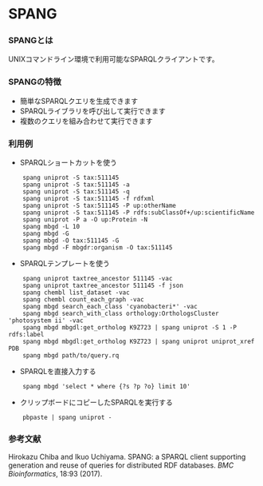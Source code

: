 # SPANG
### SPANGとは
UNIXコマンドライン環境で利用可能なSPARQLクライアントです。

### SPANGの特徴
* 簡単なSPARQLクエリを生成できます
* SPARQLライブラリを呼び出して実行できます
* 複数のクエリを組み合わせて実行できます

### 利用例
- SPARQLショートカットを使う
```
    spang uniprot -S tax:511145
    spang uniprot -S tax:511145 -a
    spang uniprot -S tax:511145 -q
    spang uniprot -S tax:511145 -f rdfxml
    spang uniprot -S tax:511145 -P up:otherName
    spang uniprot -S tax:511145 -P rdfs:subClassOf+/up:scientificName
    spang uniprot -P a -O up:Protein -N
    spang mbgd -L 10
    spang mbgd -G
    spang mbgd -O tax:511145 -G
    spang mbgd -F mbgdr:organism -O tax:511145
```
- SPARQLテンプレートを使う
```
    spang uniprot taxtree_ancestor 511145 -vac
    spang uniprot taxtree_ancestor 511145 -f json
    spang chembl list_dataset -vac
    spang chembl count_each_graph -vac
    spang mbgd search_each_class 'cyanobacteri*' -vac
    spang mbgd search_with_class orthology:OrthologsCluster 'photosystem ii' -vac
    spang mbgd mbgdl:get_ortholog K9Z723 | spang uniprot -S 1 -P rdfs:label
    spang mbgd mbgdl:get_ortholog K9Z723 | spang uniprot uniprot_xref PDB
    spang mbgd path/to/query.rq
```
- SPARQLを直接入力する
```
    spang mbgd 'select * where {?s ?p ?o} limit 10'
```
- クリップボードにコピーしたSPARQLを実行する
```
    pbpaste | spang uniprot -
```  
### 参考文献
Hirokazu Chiba and Ikuo Uchiyama. SPANG: a SPARQL client supporting generation and reuse of queries for distributed RDF databases. *BMC Bioinformatics*, 18:93 (2017).
